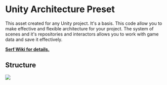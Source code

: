 # Unity Architecture Preset
This asset created for any Unity project. It's a basis. This code allow you to make effective and flexible architecture for your project. The system of scenes and it's repositories and interactors allows you to work with game data and save it effectively.

**[Serf Wiki for details.](https://github.com/vavilichev/UnityGameArchitecturePreset/wiki)**

## Structure
![](https://sun9-41.userapi.com/impg/kikdZpCy9b3KPTe76h-EcDNp5Vhg7s-mcoUhsg/IsMvAgyJ4uQ.jpg?size=761x631&quality=96&proxy=1&sign=5c70983f31084c065b5785b89edc726f)
